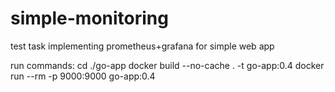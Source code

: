 # simple-monitoring
test task implementing prometheus+grafana for simple web app


run commands: 
cd ./go-app
docker build --no-cache . -t go-app:0.4
docker run --rm -p 9000:9000 go-app:0.4


